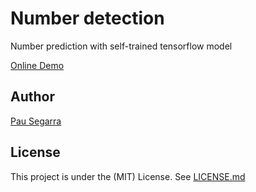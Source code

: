 # Number detection

Number prediction with self-trained tensorflow model

[Online Demo](https://number-detection.pausegarra.es)

## Author

[Pau Segarra](https://github.com/pausegarra)

## License

This project is under the (MIT) License. See [LICENSE.md](LICENSE.md)
